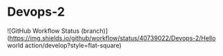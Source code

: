 # Devops-2

![GitHub Workflow Status (branch)](https://img.shields.io/github/workflow/status/40739022/Devops-2/Hello world action/develop?style=flat-square)